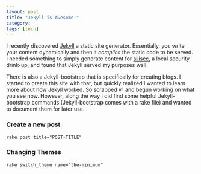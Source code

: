 ```yaml
---
layout: post
title: "Jekyll is Awesome!"
category: 
tags: [tech]
---
```


I recently discovered [Jekyll](https://github.com/mojombo/jekyll) a static site generator. Essentially, you write your content dynamically and then it _compiles_ the static code to be served. I needed something to simply generate content for [silisec](http://silisec.org), a local security drink-up, and found that Jekyll served my purposes well.

There is also a Jekyll-bootstrap that is specifically for creating blogs. I started to create this site with that, but quickly realized I wanted to learn more about how Jekyll worked. So scrapped v1 and begun working on what you see now. However, along the way I did find some helpful Jekyll-bootstrap commands (Jekyll-bootstrap comes with a rake file) and wanted to document them for later use.

### Create a new post

    rake post title="POST-TITLE"

### Changing Themes

    rake switch_theme name="the-minimum"


